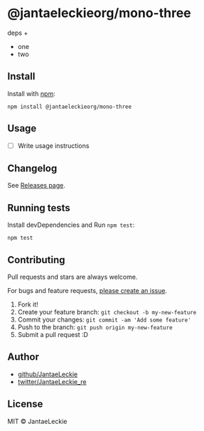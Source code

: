 # @jantaeleckieorg/mono-three

deps +

- one
- two

## Install

Install with [npm](https://www.npmjs.com/):

    npm install @jantaeleckieorg/mono-three

## Usage

- [ ] Write usage instructions

## Changelog

See [Releases page](https://github.com/JantaeLeckie/monorepo-release-changesets/releases).

## Running tests

Install devDependencies and Run `npm test`:

    npm test

## Contributing

Pull requests and stars are always welcome.

For bugs and feature requests, [please create an issue](https://github.com/JantaeLeckie/monorepo-release-changesets/issues).

1. Fork it!
2. Create your feature branch: `git checkout -b my-new-feature`
3. Commit your changes: `git commit -am 'Add some feature'`
4. Push to the branch: `git push origin my-new-feature`
5. Submit a pull request :D

## Author

- [github/JantaeLeckie](https://github.com/JantaeLeckie)
- [twitter/JantaeLeckie_re](https://twitter.com/JantaeLeckie_re)

## License

MIT © JantaeLeckie
